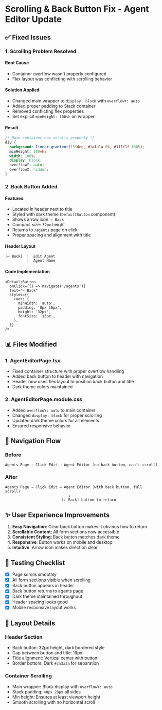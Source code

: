 # Scrolling & Back Button Fix - Agent Editor Update

## ✅ Fixed Issues

### 1. **Scrolling Problem Resolved**

#### Root Cause
- Container overflow wasn't properly configured
- Flex layout was conflicting with scrolling behavior

#### Solution Applied
- Changed main wrapper to `display: block` with `overflowY: auto`
- Added proper padding to Stack container
- Removed conflicting flex properties
- Set explicit `minHeight: 100vh` on wrapper

#### Result
```css
/* Main container now scrolls properly */
div {
  background: linear-gradient(135deg, #1a1a1a 0%, #1f1f1f 100%);
  minHeight: 100vh;
  width: 100%;
  display: block;
  overflowY: auto;
  overflowX: hidden;
}
```

### 2. **Back Button Added**

#### Features
- Located in header next to title
- Styled with dark theme (`DefaultButton` component)
- Shows arrow icon: `← Back`
- Compact size: `32px` height
- Returns to `/agents` page on click
- Proper spacing and alignment with title

#### Header Layout
```
[← Back]  |  Edit Agent
          |  Agent Name
```

#### Code Implementation
```tsx
<DefaultButton
  onClick={() => navigate('/agents')}
  text="← Back"
  styles={{
    root: {
      minWidth: 'auto',
      padding: '8px 16px',
      height: '32px',
      fontSize: '13px',
    },
  }}
/>
```

## 📊 Files Modified

### 1. **AgentEditorPage.tsx**
- Fixed container structure with proper overflow handling
- Added back button to header with navigation
- Header now uses flex layout to position back button and title
- Dark theme colors maintained

### 2. **AgentEditorPage.module.css**
- Added `overflowY: auto` to main container
- Changed `display: block` for proper scrolling
- Updated dark theme colors for all elements
- Ensured responsive behavior

## 🎯 Navigation Flow

### Before
```
Agents Page → Click Edit → Agent Editor (no back button, can't scroll)
```

### After
```
Agents Page → Click Edit → Agent Editor (with back button, full scroll)
                             ↓
                          [← Back] button to return
```

## ✨ User Experience Improvements

1. **Easy Navigation**: Clear back button makes it obvious how to return
2. **Scrollable Content**: All form sections now accessible
3. **Consistent Styling**: Back button matches dark theme
4. **Responsive**: Button works on mobile and desktop
5. **Intuitive**: Arrow icon makes direction clear

## 🔄 Testing Checklist

- [x] Page scrolls smoothly
- [x] All form sections visible when scrolling
- [x] Back button appears in header
- [x] Back button returns to agents page
- [x] Dark theme maintained throughout
- [x] Header spacing looks good
- [x] Mobile responsive layout works

## 📱 Layout Details

### Header Section
- Back button: 32px height, dark bordered style
- Gap between button and title: 16px
- Title alignment: Vertical center with button
- Border bottom: Dark `#3a3a3a` for separation

### Container Scrolling
- Main wrapper: Block display with `overflowY: auto`
- Stack padding: `40px 20px` all sides
- Min height: Ensures at least viewport height
- Smooth scrolling with no horizontal scroll
